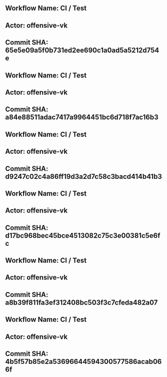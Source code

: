 ## Workflow Name: CI / Test 
## Actor: offensive-vk 
## Commit SHA: 65e5e09a5f0b731ed2ee690c1a0ad5a5212d754e 

## Workflow Name: CI / Test 
## Actor: offensive-vk 
## Commit SHA: a84e88511adac7417a9964451bc6d718f7ac16b3 

## Workflow Name: CI / Test 
## Actor: offensive-vk 
## Commit SHA: d9247c02c4a86ff19d3a2d7c58c3bacd414b41b3 

## Workflow Name: CI / Test 
## Actor: offensive-vk 
## Commit SHA: d17bc968bec45bce4513082c75c3e00381c5e6fc 

## Workflow Name: CI / Test 
## Actor: offensive-vk 
## Commit SHA: a8b39f811fa3ef312408bc503f3c7cfeda482a07 

## Workflow Name: CI / Test 
## Actor: offensive-vk 
## Commit SHA: 4b5f57b85e2a53696644594300577586acab066f 
